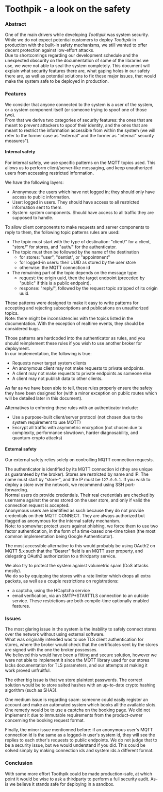 # Toothpik - a look on the safety

### Abstract

One of the main drivers while developing _Toothpik_ was system security.  
While we do not expect potential customers to deploy _Toothpik_ in production with the built-in safety mechanisms, we still wanted to offer decent protection against low-effort attacks.  
Due to shortcomings regarding our development schedule and the unexpected obscurity on the documentation of some of the libraries we use, we were not able to seal the system completely. This document will explain what security features there are, what gaping holes in our safety there are, as well as potential solutions to fix these major issues, that would make the system safe to be deployed in production.


### Features

We consider that anyone connected to the system is a user of the system, or a system component itself (or someone trying to spoof one of those two).  
From that we derive two categories of security features: the ones that are meant to prevent attackers to spoof their identity, and the ones that are meant to restrict the information accessible from within the system (we will refer to the former case as "external" and the former as "internal" security measures").

#### Internal safety

For internal safety, we use specific patterns on the MQTT topics used. This allows us to perform client/server-like messaging, and keep unauthorized users from accessing restricted information.

We have the following layers:
- Anonymous: the users which have not logged in; they should only have access to public information.
- User: logged in users. They should have access to all restricted information sent to them.
- System: system components. Should have access to all traffic they are supposed to handle.

To allow client components to make requests and server components to reply to them, the following topic patterns rules are used:
- The topic must start with the type of destination: "client/" for a client, "store/" for stores, and "auth/" for the authenticator.
- The topic must then be followed by the name of the destination
  * for stores: "user", "dentist", or "appointment"
  * for logged-in users: their UUID as stored by the user store
  * otherwise: the MQTT connection id
- The remaining part of the topic depends on the message type:
  *  request: the origin uuid, then the target endpoint (preceded by "public" if this is a public endpoint).
  *  response: "reply/", followed by the request topic stripped of its origin uuid.

These patterns were designed to make it easy to write patterns for accepting and rejecting subscriptions and publications on unauthorized topics.  
Note: there might be inconsistencies with the topics listed in the documentation. With the exception of realtime events, they should be considered bugs.

Those patterns are hardcoded into the authenticator as rules, and you should reimplement these rules if you wish to use another broker for deployment.  
In our implementation, the following is true:
- Requests never target system clients
- An anonymous client may not make requests to private endpoints.
- A client may not make requests to private endpoints as someone else
- A client may not publish data to other clients.

As far as we have been able to tell, these rules properly ensure the safety they have been designed for (with a minor exception on public routes which will be detailed later in this document).

Alternatives to enforcing these rules with an authenticator include:
- Use a purpose-built client/server protocol (not chosen due to the system requirement to use MQTT)
- Encrypt all traffic with asymmetric encryption (not chosen due to complexity, performance slowdown, harder diagnosability, and quantum-crypto attacks)


#### External safety

Our external safety relies solely on controlling MQTT connection requests.

The authenticator is identified by its MQTT connection id (they are unique as guaranteed by the broker). 
Stores are restricted by name and IP. The name must start by "store-", and the IP must be `127.0.0.1`. If you wish to deploy a store over the network, we recommend using SSH port-forwarding.  
Normal users do provide credentials. Their real credentials are checked by username against the ones stored on the user store, and only if valid the connection request is accepted.  
Anonymous users are identified as such because they do not provide credentials on their MQTT CONNECT. They are always authorized but flagged as anonymous for the internal safety mechanism.  
Note: to somewhat protect users against phishing, we force them to use two factor authentication, in the form of a time-based one-time token (the most common implementation being Google Authenticator).  

The most accessible alternative to this would probably be using OAuth2 on MQTT 5.x such that the "Bearer" field is an MQTT user property, and delegating OAuth2 authorization to a thirdparty service.

We also try to protect the system against volumetric spam (DoS attacks mostly).  
We do so by equipping the stores with a rate limiter which drops all extra packets, as well as a couple restrictions on registrations:
- a captcha, using the HCaptcha service
- email verification, via an SMTP+STARTTLS connection to an outside service.
These restrictions are both compile-time optionally enabled features.

### Issues

The most glaring issue in the system is the inability to safely connect stores over the network without using external software.  
What was originally intended was to use TLS client authentication for stores, where the broker would check that the certificates sent by the stores are signed with the one the broker possesses.  
We believed this would have been a fitting and secure solution, however we were not able to implement it since the MQTT library used for our stores lacks documentation for TLS parameters, and our attempts at making it work proved unfruitful.

The other big issue is that we store plaintext passwords. The correct solution would be to store salted hashes with an up-to-date crypto hashing algorithm (such as SHA3).

One medium issue is regarding spam: someone could easily register an account and make an automated system which books all the available slots. One remedy would be to use a captcha on the booking page. We did not implement it due to immutable requirements from the product-owner concerning the booking request format.

Finally, the minor issue mentionned before: if an anonymous user's MQTT connection id is the same as a logged-in user's system id, they will see the replies to each other's requests to public endpoints. We do not judge that to be a security issue, but we would understand if you did. This could be solved simply by making connection ids and system ids a different format.

### Conclusion

With some more effort Toothpik could be made production-safe, at which point it would be wise to ask a thirdparty to perform a full security audit.
As-is we believe it stands safe for deploying in a sandbox.
